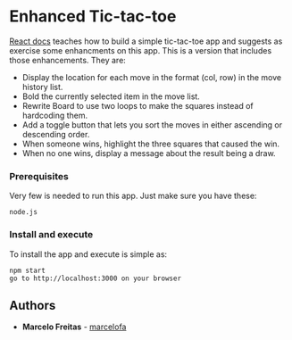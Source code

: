 # Enhanced Tic-tac-toe

[React docs](https://reactjs.org/tutorial/tutorial.html) teaches how to build a simple tic-tac-toe app and suggests as exercise some enhancments on this app.
This is a version that includes those enhancements. They are:

* Display the location for each move in the format (col, row) in the move history list.
* Bold the currently selected item in the move list.
* Rewrite Board to use two loops to make the squares instead of hardcoding them.
* Add a toggle button that lets you sort the moves in either ascending or descending order.
* When someone wins, highlight the three squares that caused the win.
* When no one wins, display a message about the result being a draw.

### Prerequisites

Very few is needed to run this app. Just make sure you have these:

```
node.js
```

### Install and execute

To install the app and execute is simple as:

```
npm start
go to http://localhost:3000 on your browser
```

## Authors

* **Marcelo Freitas** - [marcelofa](https://github.com/marcelofa)
